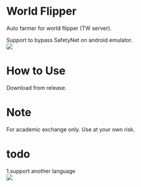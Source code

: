 # World Flipper
  Auto farmer for world flipper (TW server). <br>
  
  Support to bypass SafetyNet on android emulator.<br>
  ![](https://i.imgur.com/Lv1aycH.png)
  
# How to Use
  Download from release.
  
# Note
  For academic exchange only. Use at your own risk.
  

# todo
1.support another language<br>
  ![](https://i.imgur.com/7RJj3Gt.png)
